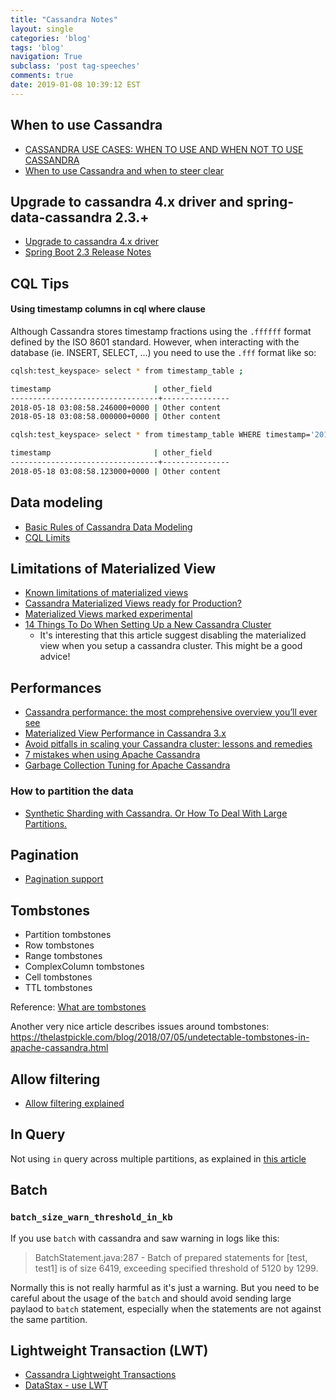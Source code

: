 ```yaml
---
title: "Cassandra Notes"
layout: single
categories: 'blog'
tags: 'blog'
navigation: True
subclass: 'post tag-speeches'
comments: true
date: 2019-01-08 10:39:12 EST
---
```


## When to use Cassandra

- [CASSANDRA USE CASES: WHEN TO USE AND WHEN NOT TO USE CASSANDRA](https://blog.pythian.com/cassandra-use-cases/)
- [When to use Cassandra and when to steer clear](https://towardsdatascience.com/when-to-use-cassandra-and-when-to-steer-clear-72b7f2cede76)

## Upgrade to cassandra 4.x driver and spring-data-cassandra 2.3.+

- [Upgrade to cassandra 4.x driver](https://docs.datastax.com/en/developer/java-driver/4.0/upgrade_guide/)
- [Spring Boot 2.3 Release Notes](https://github.com/spring-projects/spring-boot/wiki/Spring-Boot-2.3-Release-Notes)

## CQL Tips

#### Using timestamp columns in cql where clause

Although Cassandra stores timestamp fractions using the `.ffffff` format defined by the ISO 8601 standard. However, when interacting with the database (ie. INSERT, SELECT, ...) you need to use the `.fff` format like so:

```bash
cqlsh:test_keyspace> select * from timestamp_table ;

timestamp                       | other_field
---------------------------------+---------------
2018-05-18 03:08:58.246000+0000 | Other content
2018-05-18 03:08:58.000000+0000 | Other content

cqlsh:test_keyspace> select * from timestamp_table WHERE timestamp='2018-05-18 03:08:58.123+0000';

timestamp                       | other_field
---------------------------------+---------------
2018-05-18 03:08:58.123000+0000 | Other content
```

## Data modeling

- [Basic Rules of Cassandra Data Modeling](https://www.datastax.com/blog/2015/02/basic-rules-cassandra-data-modeling)
- [CQL Limits](https://docs.datastax.com/en/cql/3.3/cql/cql_reference/refLimits.html)

## Limitations of Materialized View

- [Known limitations of materialized views](https://docs.datastax.com/en/cql/3.3/cql/cql_using/knownLimitationsMV.html)
- [Cassandra Materialized Views ready for Production?](https://techblog.fexcofts.com/2018/05/08/cassandra-materialized-views-ready-for-production/)
- [Materialized Views marked experimental](https://www.mail-archive.com/user@cassandra.apache.org/msg54073.html)
- [14 Things To Do When Setting Up a New Cassandra Cluster](https://thelastpickle.com/blog/2019/01/30/new-cluster-recommendations.html)
  - It's interesting that this article suggest disabling the materialized view when you setup a cassandra cluster. This might be a good advice!

## Performances

- [Cassandra performance: the most comprehensive overview you’ll ever see](https://www.scnsoft.com/blog/cassandra-performance)
- [Materialized View Performance in Cassandra 3.x](https://www.datastax.com/dev/blog/materialized-view-performance-in-cassandra-3-x)
- [Avoid pitfalls in scaling your Cassandra cluster: lessons and remedies](https://medium.com/walmartlabs/avoid-pitfalls-in-scaling-your-cassandra-cluster-lessons-and-remedies-a71ca01f8c04)
- [7 mistakes when using Apache Cassandra](https://blog.softwaremill.com/7-mistakes-when-using-apache-cassandra-51d2cf6df519)
- [Garbage Collection Tuning for Apache Cassandra](https://thelastpickle.com/blog/2018/04/11/gc-tuning.html)

### How to partition the data

- [Synthetic Sharding with Cassandra. Or How To Deal With Large Partitions.](https://medium.com/@foundev/synthetic-sharding-in-cassandra-to-deal-with-large-partitions-2124b2fd788b)

## Pagination

- [Pagination support](https://docs.datastax.com/en/developer/java-driver/3.2/manual/paging/)

## Tombstones

- Partition tombstones
- Row tombstones
- Range tombstones
- ComplexColumn tombstones
- Cell tombstones
- TTL tombstones

Reference: [What are tombstones](https://docs.datastax.com/en/dse/5.1/dse-arch/datastax_enterprise/dbInternals/archTombstones.html)

Another very nice article describes issues around tombstones: https://thelastpickle.com/blog/2018/07/05/undetectable-tombstones-in-apache-cassandra.html


## Allow filtering

- [Allow filtering explained](https://www.datastax.com/blog/2014/12/allow-filtering-explained)

## In Query

Not using `in` query across multiple partitions, as explained in [this article](https://lostechies.com/ryansvihla/2014/09/22/cassandra-query-patterns-not-using-the-in-query-for-multiple-partitions/)


## Batch

### `batch_size_warn_threshold_in_kb`
If you use `batch` with cassandra and saw warning in logs like this:
> BatchStatement.java:287 - Batch of prepared statements for [test, test1] is of size 6419, exceeding specified threshold of 5120 by 1299.

Normally this is not really harmful as it's just a warning. But you need to be careful about the usage of the `batch` and should avoid sending large paylaod to `batch` statement, especially when the statements are not against the same partition.


## Lightweight Transaction (LWT)

- [Cassandra Lightweight Transactions](https://www.beyondthelines.net/databases/cassandra-lightweight-transactions/)
- [DataStax - use LWT](https://docs.datastax.com/en/archived/cql/3.3/cql/cql_using/useInsertLWT.html)
